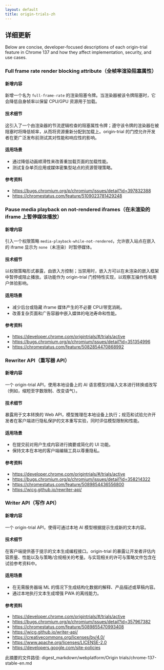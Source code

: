 ```yaml
---
layout: default
title: origin-trials-zh
---
```


## 详细更新

Below are concise, developer-focused descriptions of each origin-trial feature in Chrome 137 and how they affect implementation, security, and use cases.

### Full frame rate render blocking attribute（全帧率渲染阻塞属性）

#### 新增内容
新增一个名为 `full-frame-rate` 的渲染阻塞令牌。当渲染器被该令牌阻塞时，它会降低自身帧率以保留 CPU/GPU 资源用于加载。

#### 技术细节
这引入了一个由渲染器的节流逻辑检查的阻塞属性令牌；遵守该令牌的渲染器在被阻塞时将降低帧率，从而将资源重新分配到加载上。origin-trial 的门控允许开发者在更广泛发布前测试其对性能和响应性的影响。

#### 适用场景
- 通过降低动画顺滑性来改善重加载页面的加载性能。
- 测试复杂单页应用或媒体密集型站点的资源管理策略。

#### 参考资料
- https://bugs.chromium.org/p/chromium/issues/detail?id=397832388
- https://chromestatus.com/feature/5109023781429248

### Pause media playback on not-rendered iframes（在未渲染的 iframe 上暂停媒体播放）

#### 新增内容
引入一个权限策略 `media-playback-while-not-rendered`，允许嵌入站点在嵌入的 iframe 显示为 `none`（未渲染）时暂停媒体。

#### 技术细节
以权限策略形式暴露，由嵌入方控制；当禁用时，嵌入方可以在未渲染的嵌入框架中暂停或阻止播放。该功能作为 origin-trial 门控特性实现，以观察互操作性和用户体验影响。

#### 适用场景
- 减少后台或隐藏 iframe 媒体产生的不必要 CPU/带宽消耗。
- 改善复杂页面和广告容器中嵌入媒体的电池寿命和性能。

#### 参考资料
- https://developer.chrome.com/origintrials/#/trials/active
- https://bugs.chromium.org/p/chromium/issues/detail?id=351354996
- https://chromestatus.com/feature/5082854470868992

### Rewriter API（重写器 API）

#### 新增内容
一个 origin-trial API，使用本地设备上的 AI 语言模型对输入文本进行转换或改写（例如，缩短至字数限制、改变语气）。

#### 技术细节
暴露用于文本转换的 Web API，模型推理在本地设备上执行；规范和试验允许开发者在客户端进行隐私保护的文本重写实验，同时评估模型限制和性能。

#### 适用场景
- 在提交前对用户生成内容进行摘要或简化的 UI 功能。
- 保持文本在本地的客户端编辑工具以尊重隐私。

#### 参考资料
- https://developer.chrome.com/origintrials/#/trials/active
- https://bugs.chromium.org/p/chromium/issues/detail?id=358214322
- https://chromestatus.com/feature/5089854436556800
- https://wicg.github.io/rewriter-api/

### Writer API（写作 API）

#### 新增内容
一个 origin-trial API，使得可通过本地 AI 模型根据提示生成新的文本内容。

#### 技术细节
在客户端提供基于提示的文本生成编程接口。origin-trial 的暴露让开发者评估内容质量、性能以及与策略/合规相关的考量。与实现相关的许可与策略文件包含在试验参考资料中。

#### 适用场景
- 在无需服务器端 ML 的情况下生成结构化数据的解释、产品描述或草稿内容。
- 通过本地执行文本生成增强 PWA 的离线能力。

#### 参考资料
- https://developer.chrome.com/origintrials/#/trials/active
- https://bugs.chromium.org/p/chromium/issues/detail?id=357967382
- https://chromestatus.com/feature/5089855470993408
- https://wicg.github.io/writer-api/
- https://creativecommons.org/licenses/by/4.0/
- https://www.apache.org/licenses/LICENSE-2.0
- https://developers.google.com/site-policies

此摘要的文件路径:
digest_markdown/webplatform/Origin trials/chrome-137-stable-en.md
